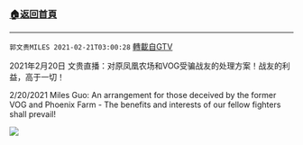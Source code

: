 ﻿###  [:house:返回首頁](https://github.com/ourhimalayas/txt)
---

`郭文贵MILES 2021-02-21T03:00:28` [轉載自GTV](https://gtv.org/web/#/UserInfo/5e596957357cc612d35a8044)


2021年2月20日 文贵直播：对原凤凰农场和VOG受骗战友的处理方案！战友的利益，高于一切！

2/20/2021 Miles Guo: An arrangement for those deceived by the former VOG and Phoenix Farm - The benefits and interests of our fellow fighters shall prevail!

[![](https://filegroup.gtv.org/cdn-cgi/image/width=600/https://filegroup.gtv.org/group6/web/20210221/03/00/0/b4ac7e9699c41ba874f2944f89853a0e.jpg)](https://filegroup.gtv.org/group6/web/20210221/03/00/0/1fbedb7cc7b74c714034bf846556a4f6.mp4)